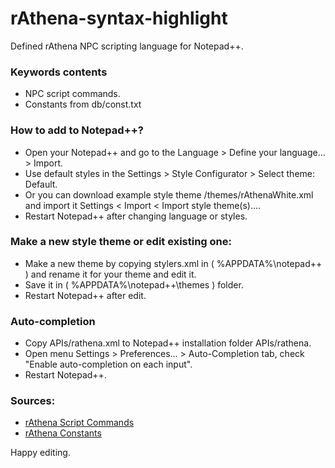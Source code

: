 rAthena-syntax-highlight
======================

Defined rAthena NPC scripting language for Notepad++.

### Keywords contents
 - NPC script commands.
 - Constants from db/const.txt


### How to add to Notepad++?
 - Open your Notepad++ and go to the Language > Define your language... > Import.
 - Use default styles in the Settings > Style Configurator > Select theme: Default.
 - Or you can download example style theme /themes/rAthenaWhite.xml and import it Settings < Import < Import style theme(s)....
 - Restart Notepad++ after changing language or styles.


### Make a new style theme or edit existing one:
 - Make a new theme by copying stylers.xml in ( %APPDATA%\notepad++ ) and rename it for your theme and edit it.
 - Save it in ( %APPDATA%\notepad++\themes ) folder.
 - Restart Notepad++ after edit.


### Auto-completion
 - Copy APIs/rathena.xml to Notepad++ installation folder APIs/rathena.
 - Open menu Settings > Preferences... > Auto-Completion tab, check "Enable auto-completion on each input".
 - Restart Notepad++.


### Sources:
 - [rAthena Script Commands](https://github.com/rathena/rathena/blob/daa9e018f4395844c2689c15b31b0494d0240d45/doc/script_commands.txt)
 - [rAthena Constants](https://github.com/rathena/rathena/blob/daa9e018f4395844c2689c15b31b0494d0240d45/db/const.txt)


Happy editing.